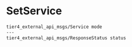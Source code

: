 # SetService

```txt
tier4_external_api_msgs/Service mode
---
tier4_external_api_msgs/ResponseStatus status
```

